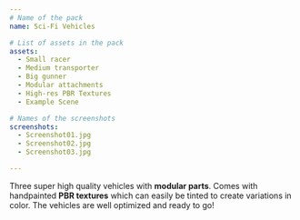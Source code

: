 ```yaml
---
# Name of the pack
name: Sci-Fi Vehicles

# List of assets in the pack
assets:
  - Small racer
  - Medium transporter
  - Big gunner
  - Modular attachments
  - High-res PBR Textures
  - Example Scene

# Names of the screenshots
screenshots:
  - Screenshot01.jpg
  - Screenshot02.jpg
  - Screenshot03.jpg

---
```


Three super high quality vehicles with **modular parts**. Comes with handpainted **PBR textures** which can easily be tinted to create variations in color. The vehicles are well optimized and ready to go!